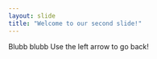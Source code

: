 ```yaml
---
layout: slide 
title: "Welcome to our second slide!"
---
```

Blubb blubb
Use the left arrow to go back!
